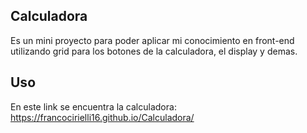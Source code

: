 Calculadora
---
Es un mini proyecto para poder aplicar mi conocimiento en front-end utilizando grid para los botones de la calculadora, el display y demas.

Uso
---
  En este link se encuentra la calculadora: https://francocirielli16.github.io/Calculadora/



